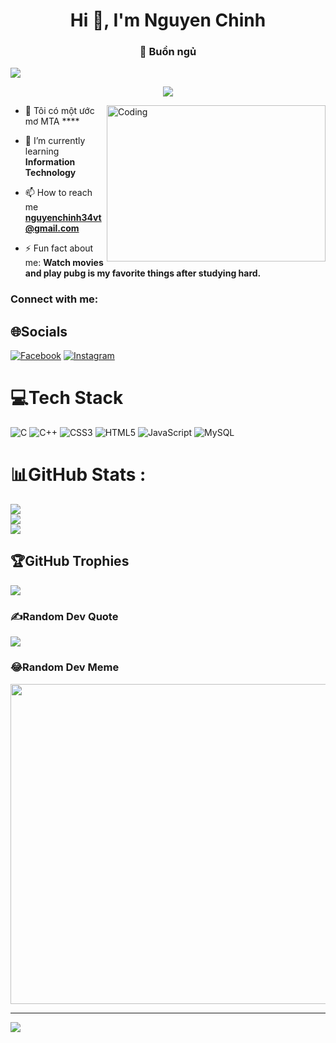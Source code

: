 <h1 align="center">Hi 👋, I'm Nguyen Chinh</h1>
<h3 align="center">🦉 Buồn ngủ </h3>
<img src="https://user-images.githubusercontent.com/73097560/115834477-dbab4500-a447-11eb-908a-139a6edaec5c.gif">

<p align="center" color="#36BCF7FF"><img src="https://readme-typing-svg.herokuapp.com?lines=I'm+a+Backend+Developer;I'm+a+Full+Stack+Developer"></p>

<a href="https://www.facebook.com/chinhnguyen343/" target="_blank"> <img align="right" alt="Coding" width=350 height =250 src="https://media3.giphy.com/media/r6vs6u9NngyiANYCRI/giphy.gif?cid=ecf05e477ctqk5d9fcwm6a389debxjn1182x39ahtn5ys8a6&ep=v1_gifs_search&rid=giphy.gif&ct=g"></a> 

- 🔭 Tôi có một ước mơ MTA ****

- 🌱 I’m currently learning **Information Technology**

- 📫 How to reach me **nguyenchinh34vt@gmail.com**

- ⚡ Fun fact about me:  **Watch movies and play pubg is my favorite things after studying hard.**

<h3 align="left">Connect with me:</h3>
<p align="left">

  
## 🌐Socials
[![Facebook](https://img.shields.io/badge/Facebook-%231877F2.svg?logo=Facebook&logoColor=white)](https://www.facebook.com/chinhnguyen343/) [![Instagram](https://img.shields.io/badge/Instagram-%23E4405F.svg?logo=Instagram&logoColor=white)](https://www.instagram.com/chinh.34/) 

# 💻Tech Stack
![C](https://img.shields.io/badge/c-%2300599C.svg?style=plastic&logo=c&logoColor=white) ![C++](https://img.shields.io/badge/c++-%2300599C.svg?style=plastic&logo=c%2B%2B&logoColor=white) ![CSS3](https://img.shields.io/badge/css3-%231572B6.svg?style=plastic&logo=css3&logoColor=white) ![HTML5](https://img.shields.io/badge/html5-%23E34F26.svg?style=plastic&logo=html5&logoColor=white) ![JavaScript](https://img.shields.io/badge/javascript-%23323330.svg?style=plastic&logo=javascript&logoColor=%23F7DF1E) ![MySQL](https://img.shields.io/badge/mysql-%2300f.svg?style=plastic&logo=mysql&logoColor=white)
# 📊GitHub Stats :
![](https://github-readme-stats.vercel.app/api?username=chinhnguyen34&theme=nightowl&hide_border=false&include_all_commits=true&count_private=true)<br/>
![](https://github-readme-streak-stats.herokuapp.com/?user=chinhnguyen34&theme=nightowl&hide_border=false)<br/>
![](https://github-readme-stats.vercel.app/api/top-langs/?username=chinhnguyen34&theme=nightowl&hide_border=false&include_all_commits=true&count_private=true&layout=compact)

## 🏆GitHub Trophies
![](https://github-trophies.vercel.app/?username=chinhnguyen34&theme=buddhism&no-frame=false&no-bg=false&margin-w=4)

### ✍️Random Dev Quote
![](https://quotes-github-readme.vercel.app/api?type=horizontal&theme=gruvbox)

### 😂Random Dev Meme
<img src="https://random-memer.herokuapp.com/" width="512px"/>

---
[![](https://visitcount.itsvg.in/api?id=chinhnguyen34&icon=7&color=7)](https://visitcount.itsvg.in)
